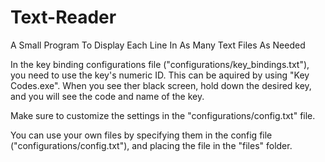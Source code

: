 # Text-Reader
A Small Program To Display Each Line In As Many Text Files As Needed

In the key binding configurations file ("configurations/key_bindings.txt"), you need to use the key's numeric ID. 
This can be aquired by using "Key Codes.exe". When you see ther black screen, hold down the desired key, 
and you will see the code and name of the key.

Make sure to customize the settings in the "configurations/config.txt" file.

You can use your own files by specifying them in the config file ("configurations/config.txt"),
and placing the file in the "files" folder.
